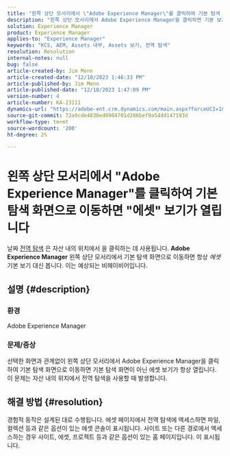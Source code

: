 ```yaml
---
title: "왼쪽 상단 모서리에서 \"Adobe Experience Manager\"를 클릭하여 기본 탐색 화면으로 이동하면 \"자산\" 보기가 열립니다."
description: "왼쪽 상단 모서리에서 Adobe Experience Manager을 클릭하면 기본 보기가 아닌 에셋 보기가 열리는 이유를 알아봅니다."
solution: Experience Manager
product: Experience Manager
applies-to: "Experience Manager"
keywords: "KCS, AEM, Assets 내부, Assets 보기, 전역 탐색"
resolution: Resolution
internal-notes: null
bug: false
article-created-by: Jim Menn
article-created-date: "12/18/2023 1:46:33 PM"
article-published-by: Jim Menn
article-published-date: "12/18/2023 1:47:09 PM"
version-number: 4
article-number: KA-23111
dynamics-url: "https://adobe-ent.crm.dynamics.com/main.aspx?forceUCI=1&pagetype=entityrecord&etn=knowledgearticle&id=4d765ed5-ab9d-ee11-be37-6045bd006268"
source-git-commit: 72a9cde4830ed0904701d286bef9a54dd147193d
workflow-type: tm+mt
source-wordcount: '208'
ht-degree: 2%

---
```


# 왼쪽 상단 모서리에서 &quot;Adobe Experience Manager&quot;를 클릭하여 기본 탐색 화면으로 이동하면 &quot;에셋&quot; 보기가 열립니다


날짜 [전역 탐색](https://experienceleague.adobe.com/docs/experience-manager-cloud-service/content/sites/authoring/getting-started/basic-handling.html?lang=en#global-navigation) 은 자산 내의 위치에서 을 클릭하는 데 사용됩니다. <b>Adobe Experience Manager</b> 왼쪽 상단 모서리에서 기본 탐색 화면으로 이동하면 항상 *에셋* 기본 보기 대신 봅니다. 이는 예상되는 비헤이비어입니다.

## 설명 {#description}


### 환경

Adobe Experience Manager

### 문제/증상

선택한 화면과 관계없이 왼쪽 상단 모서리에서 Adobe Experience Manager을 클릭하여 기본 탐색 화면으로 이동하면 기본 탐색 화면이 아닌 에셋 보기가 항상 열립니다. 이 문제는 자산 내의 위치에서 전역 탐색을 사용할 때 발생합니다.


## 해결 방법 {#resolution}


경험적 동작은 설계된 대로 수행됩니다. 에셋 페이지에서 전역 탐색에 액세스하면 파일, 컬렉션 등과 같은 옵션이 있는 에셋 콘솔이 표시됩니다. 사이트 또는 다른 경로에서 액세스하는 경우 사이트, 에셋, 프로젝트 등과 같은 옵션이 있는 홈 페이지입니다. 이 표시됩니다.
